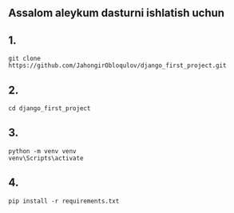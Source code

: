 ## Assalom aleykum dasturni ishlatish uchun

## 1.
```
git clone https://github.com/JahongirObloqulov/django_first_project.git
```
## 2.
```
cd django_first_project
```
## 3.
```
python -m venv venv
venv\Scripts\activate
```
## 4.
```
pip install -r requirements.txt
```
